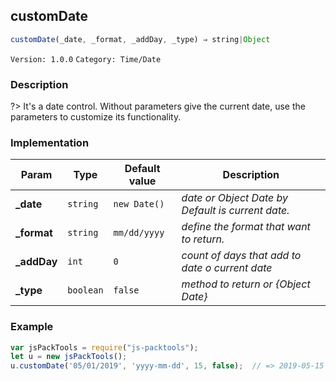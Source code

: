 ## customDate 
  ```javascript
 customDate(_date, _format, _addDay, _type) ⇒ string|Object 
``` 

 ` Version: 1.0.0 ` 
` Category: Time/Date ` 

### Description 

?> It's a date control. Without parameters give the current date, use the parameters to customize its functionality. 

### Implementation 

| Param | Type | Default value | Description | 
| --- | --- | --- | --- | 
| **_date** | `string` | ` new Date() ` | _date or Object Date by Default is current date._ | 
| **_format** | `string` | ` mm/dd/yyyy ` | _define the format that want to return._ | 
| **_addDay** | `int` | ` 0 ` | _count of days that add to date o current date_ | 
| **_type** | `boolean` | ` false ` | _method to return  or {Object Date}_ | 

### Example 

 ```javascript 
 var jsPackTools = require("js-packtools"); 
 let u = new jsPackTools(); 
 u.customDate('05/01/2019', 'yyyy-mm-dd', 15, false);  // => 2019-05-15 
 ```  


